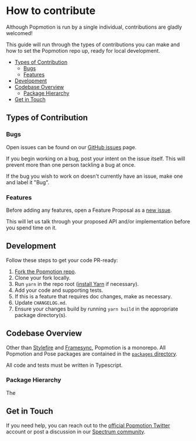 # How to contribute

Although Popmotion is run by a single individual, contributions are gladly welcomed!

This guide will run through the types of contributions you can make and how to set the Popmotion repo up, ready for local development.

- [Types of Contribution](#types-of-contribution)
  - [Bugs](#bugs)
  - [Features](#features)
- [Development](#development)
- [Codebase Overview](#codebase-overview)
  - [Package Hierarchy](#package-hierarchy)
- [Get in Touch](#get-in-touch)

## Types of Contribution

### Bugs

Open issues can be found on our [GitHub issues](https://github.com/Popmotion/popmotion/issues) page.

If you begin working on a bug, post your intent on the issue itself. This will prevent more than one person tackling a bug at once.

If the bug you wish to work on doesn't currently have an issue, make one and label it "Bug".

### Features

Before adding any features, open a Feature Proposal as a [new issue](https://github.com/Popmotion/popmotion/issues).

This will let us talk through your proposed API and/or implementation before you spend time on it.

## Development

Follow these steps to get your code PR-ready:

1. [Fork the Popmotion repo](https://github.com/Popmotion/popmotion).
2. Clone your fork locally.
3. Run `yarn` in the repo root ([install Yarn](https://yarnpkg.com/lang/en/docs/install/#mac-stable) if necessary).
4. Add your code and supporting tests.
5. If this is a feature that requires doc changes, make as necessary.
6. Update `CHANGELOG.md`.
7. Ensure your changes build by running `yarn build` in the appropriate package directory(s).

## Codebase Overview

Other than [Stylefire](https://github.com/popmotion/stylefire) and [Framesync](https://github.com/popmotion/framesync), Popmotion is a monorepo. All Popmotion and Pose packages are contained in the [`packages` directory](https://github.com/Popmotion/popmotion/tree/master/packages).

All code and tests must be written in Typescript.

### Package Hierarchy

The 

## Get in Touch

If you need help, you can reach out to the [official Popmotion Twitter](https://twitter.com/popmotionjs) account or post a discussion in our [Spectrum community](https://spectrum.chat/popmotion).
